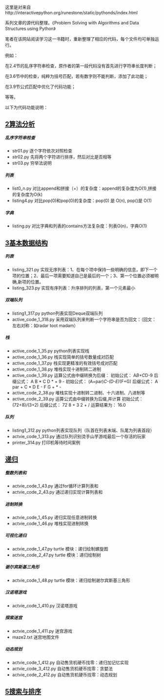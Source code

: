 这里是对来自http://interactivepython.org/runestone/static/pythonds/index.html

系列文章的源代码整理。《Problem Solving with Algorithms and Data Structures using Python》



笔者在该网站阅读学习这一书籍时，重新整理了相应的代码，每个文件均可单独运行。

例如：

在2.4节的乱序字符串检查，原作者的第一段代码没有首先进行字符串长度判断；

在3.6节中的检查，纯粹为括号匹配，若有数字则不能判断，添加了此功能；

在3.9节公式匹配中优化了代码功能；

等等。



以下为代码功能说明：

## [2算法分析](./2算法分析/)

##### 乱序字符串检查

- str01.py 逐个字符依次对照检查
- str02.py 先将两个字符进行排序，然后对比是否相等
- str03.py 穷举法说明

##### 列表

- list0_n.py 对比append和拼接（+）的复杂度：append的复杂度为O(1),拼接的复杂度为O(k)
- listing4.py 对比pop(0)和pop(0)的复杂度：pop(0) 是 O(n), pop()是 O(1)

##### 字典

- listing.py 对比字典和列表的contains方法复杂度：列表O(n)，字典O(1)

## [3基本数据结构](./3基本数据结构/)

##### 列表

- listing_321.py 实现无序列表：1、在每个项中保持一些明确的信息，即下一个项的位置；2、最后一项需要知道自己是最后的一个；3、第一个位置必须被明确,新项的位置。
- listing_323.py 实现有序列表：升序排列的列表，第一个元素最小

##### 双端队列

- listing1_317.py python列表实现Deque双端队列
- active_code_1_318.py 采用双端队列来判断一个字符串是否为回文：（回文：左右对称：如radar toot madam）

##### 栈

- active_code_1_35.py python列表实现栈
- active_code_1_36.py 栈实现简单的括号数量成对匹配
- active_code_1_37.py 栈实现更精准的有效括号成对匹配
- active_code_1_38.py 堆栈实现十进制转二进制
- active_code_1_39.py 运算公式由中缀转换为后缀：
  初始公式： A*B+C*D-9
  后缀公式： A B * C D * + 9 -
  初始公式： (A+par)*C-(D-E)*(F+G)
  后缀公式： A par + C * D E - F G + * -
- active_code_2_38.py 堆栈实现十进制转二进制、十六进制、八进制等
- active_code_2_39.py 运算公式由中缀转换为后缀,并计算
  初始公式： (72+8)/(3+2)
  后缀公式： 72 8 + 3 2 + /
  运算结果为： 16.0

##### 队列

- listing1_312.py python列表实现队列（队首在列表末端、队尾为列表首段）
- actvie_code_1_313.py 通过队列识别烫手山芋游戏最后一个存活的玩家
- printer_314.py 打印机等待时间案例 

## [递归](./4递归/)

##### 整数列表和

- actvie_code_1_43.py 通过for循环计算列表和
- actvie_code_2_43.py 通过递归实现计算列表和

##### 进制转换

- actvie_code_1_45.py 递归实现任意进制转换
- actvie_code_1_46.py 堆栈实现进制转换

##### 可视化递归

- actvie_code_1_47.py turtle 模块：递归绘制螺旋图
- actvie_code_2_47.py turtle 模块：递归绘制树

##### 谢尔宾斯基三角形

- actvie_code_1_48.py turtle 模块：递归绘制谢尔宾斯基三角形

##### 汉诺塔游戏

- actvie_code_1_410.py 汉诺塔游戏

##### 探索迷宫

- actvie_code_1_411.py 迷宫游戏
- maze2.txt 迷宫地图文件

##### 动态规划

- actvie_code_1_412.py 自动售货机硬币找零：递归加记忆实现
- actvie_code_3_412.py 自动售货机硬币找零：贪婪法
- actvie_code_2_412.py 自动售货机硬币找零：动态规划

## [5搜索与排序](./5搜索与排序/)












